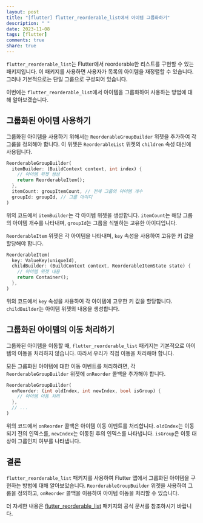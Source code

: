 ```yaml
---
layout: post
title: "[flutter] flutter_reorderable_list에서 아이템 그룹화하기"
description: " "
date: 2023-11-08
tags: [flutter]
comments: true
share: true
---
```


`flutter_reorderable_list`는 Flutter에서 reorderable한 리스트를 구현할 수 있는 패키지입니다. 이 패키지를 사용하면 사용자가 목록의 아이템을 재정렬할 수 있습니다. 그러나 기본적으로는 단일 그룹으로 구성되어 있습니다.

이번에는 `flutter_reorderable_list`에서 아이템을 그룹화하여 사용하는 방법에 대해 알아보겠습니다.

## 그룹화된 아이템 사용하기

그룹화된 아이템을 사용하기 위해서는 `ReorderableGroupBuilder` 위젯을 추가하여 각 그룹을 정의해야 합니다. 이 위젯은 `ReorderableList` 위젯의 `children` 속성 대신에 사용됩니다.

```dart
ReorderableGroupBuilder(
  itemBuilder: (BuildContext context, int index) {
    // 아이템 위젯 생성
    return ReorderableItem();
  },
  itemCount: groupItemCount, // 전체 그룹의 아이템 개수
  groupId: groupId, // 그룹 아이디
)
```

위의 코드에서 `itemBuilder`는 각 아이템 위젯을 생성합니다. `itemCount`는 해당 그룹의 아이템 개수를 나타내며, `groupId`는 그룹을 식별하는 고유한 아이디입니다.

`ReorderableItem` 위젯은 각 아이템을 나타내며, `key` 속성을 사용하여 고유한 키 값을 할당해야 합니다.

```dart
ReorderableItem(
  key: ValueKey(uniqueId),
  childBuilder: (BuildContext context, ReorderableItemState state) {
    // 아이템 위젯 내용
    return Container();
  },
)
```

위의 코드에서 `key` 속성을 사용하여 각 아이템에 고유한 키 값을 할당합니다. `childBuilder`는 아이템 위젯의 내용을 생성합니다. 

## 그룹화된 아이템의 이동 처리하기

그룹화된 아이템을 이동할 때, `flutter_reorderable_list` 패키지는 기본적으로 아이템의 이동을 처리하지 않습니다. 따라서 우리가 직접 이동을 처리해야 합니다.

모든 그룹화된 아이템에 대한 이동 이벤트를 처리하려면, 각 `ReorderableGroupBuilder` 위젯에 `onReorder` 콜백을 추가해야 합니다.

```dart
ReorderableGroupBuilder(
  onReorder: (int oldIndex, int newIndex, bool isGroup) {
    // 아이템 이동 처리
  },
  // ...
)
```

위의 코드에서 `onReorder` 콜백은 아이템 이동 이벤트를 처리합니다. `oldIndex`는 이동되기 전의 인덱스를, `newIndex`는 이동된 후의 인덱스를 나타냅니다. `isGroup`은 이동 대상이 그룹인지 여부를 나타냅니다.

## 결론

`flutter_reorderable_list` 패키지를 사용하여 Flutter 앱에서 그룹화된 아이템을 구현하는 방법에 대해 알아보았습니다. `ReorderableGroupBuilder` 위젯을 사용하여 그룹을 정의하고, `onReorder` 콜백을 이용하여 아이템 이동을 처리할 수 있습니다.

더 자세한 내용은 [flutter_reorderable_list](https://pub.dev/packages/flutter_reorderable_list) 패키지의 공식 문서를 참조하시기 바랍니다.